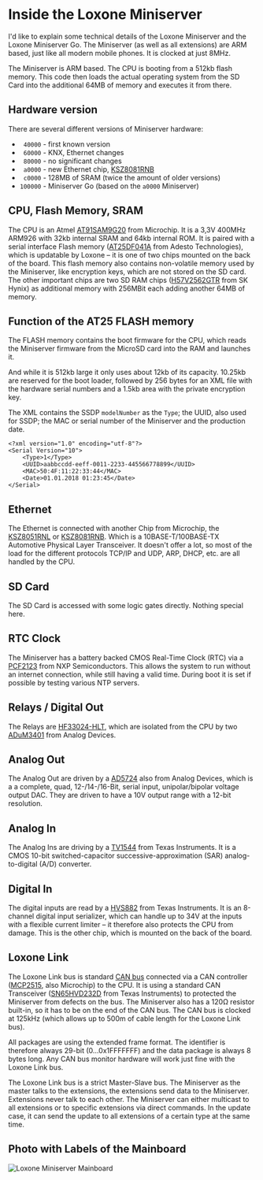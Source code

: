 # Inside the Loxone Miniserver
 
I'd like to explain some technical details of the Loxone Miniserver and the Loxone Miniserver Go. The Miniserver (as well as all extensions) are ARM based, just like all modern mobile phones. It is clocked at just 8MHz.

The Miniserver is ARM based. The CPU is booting from a 512kb flash memory. This code then loads the actual operating system from the SD Card into the additional 64MB of memory and executes it from there.

## Hardware version

There are several different versions of Miniserver hardware:

- ` 40000` - first known version
- ` 60000` - KNX, Ethernet changes
- ` 80000` - no significant changes
- ` a0000` - new Ethernet chip, [KSZ8081RNB][4b]
- ` c0000` - 128MB of SRAM (twice the amount of older versions)
- `100000` - Miniserver Go (based on the `a0000` Miniserver)


## CPU, Flash Memory, SRAM

The CPU is an Atmel [AT91SAM9G20][1] from Microchip. It is a 3,3V 400MHz ARM926 with 32kb internal SRAM and 64kb internal ROM. It is paired with a serial interface Flash memory ([AT25DF041A][2] from Adesto Technologies), which is updatable by Loxone – it is one of two chips mounted on the back of the board. This flash memory also contains non-volatile memory used by the Miniserver, like encryption keys, which are not stored on the SD card. The other important chips are two SD RAM chips ([H57V2562GTR][3] from SK Hynix) as additional memory with 256MBit each adding another 64MB of memory.

## Function of the AT25 FLASH memory

The FLASH memory contains the boot firmware for the CPU, which reads the Miniserver firmware from the MicroSD card into the RAM and launches it.

And while it is 512kb large it only uses about 12kb of its capacity. 10.25kb are reserved for the boot loader, followed by 256 bytes for an XML file with the hardware serial numbers and a 1.5kb area with the private encryption key.

The XML contains the SSDP `modelNumber` as the `Type`; the UUID, also used for SSDP; the MAC or serial number of the Miniserver and the production date.

    <?xml version="1.0" encoding="utf-8"?>
    <Serial Version="10">
        <Type>1</Type>
        <UUID>aabbccdd-eeff-0011-2233-445566778899</UUID>
        <MAC>50:4F:11:22:33:44</MAC>
        <Date>01.01.2018 01:23:45</Date>
    </Serial>


## Ethernet

The Ethernet is connected with another Chip from Microchip, the [KSZ8051RNL][4a] or [KSZ8081RNB][4b]. Which is a 10BASE-T/100BASE-TX Automotive Physical Layer Transceiver. It doesn't offer a lot, so most of the load for the different protocols TCP/IP and UDP, ARP, DHCP, etc. are all handled by the CPU.

## SD Card

The SD Card is accessed with some logic gates directly. Nothing special here.

## RTC Clock

The Miniserver has a battery backed CMOS Real-Time Clock (RTC) via a [PCF2123][5] from NXP Semiconductors. This allows the system to run without an internet connection, while still having a valid time. During boot it is set if possible by testing various NTP servers.

## Relays / Digital Out

The Relays are [HF33024-HLT][6], which are isolated from the CPU by two [ADuM3401][7] from Analog Devices.

## Analog Out

The Analog Out are driven by a [AD5724][8] also from Analog Devices, which is a a complete, quad, 12-/14-/16-Bit, serial input, unipolar/bipolar voltage output DAC. They are driven to have a 10V output range with a 12-bit resolution.

## Analog In

The Analog Ins are driving by a [TV1544][9] from Texas Instruments. It is a CMOS 10-bit switched-capacitor successive-approximation (SAR) analog-to-digital (A/D) converter.

## Digital In

The digital inputs are read by a [HVS882][10] from Texas Instruments. It is an 8-channel digital input serializer, which can handle up to 34V at the inputs with a flexible current limiter – it therefore also protects the CPU from damage. This is the other chip, which is mounted on the back of the board.

## Loxone Link

The Loxone Link bus is standard [CAN bus][11] connected via a CAN controller ([MCP2515][12], also Microchip) to the CPU. It is using a standard CAN Transceiver ([SN65HVD232D][13] from Texas Instruments) to protected the Miniserver from defects on the bus. The Miniserver also has a 120Ω resistor built-in, so it has to be on the end of the CAN bus. The CAN bus is clocked at 125kHz (which allows up to 500m of cable length for the Loxone Link bus).

All packages are using the extended frame format. The identifier is therefore always 29-bit (0…0x1FFFFFFF) and the data package is always 8 bytes long. Any CAN bus monitor hardware will work just fine with the Loxone Link bus.

The Loxone Link bus is a strict Master-Slave bus. The Miniserver as the master talks to the extensions, the extensions send data to the Miniserver. Extensions never talk to each other. The Miniserver can either multicast to all extensions or to specific extensions via direct commands. In the update case, it can send the update to all extensions of a certain type at the same time.

## Photo with Labels of the Mainboard

![Loxone Miniserver Mainboard](./img/LoxoneMiniserver.jpg)

 [1]: https://www.microchip.com/wwwproducts/en/AT91SAM9G20
 [2]: https://www.adestotech.com/wp-content/uploads/doc3668.pdf
 [3]: https://www.skhynix.com/eolproducts.view.do?pronm=SDR+SDRAM&srnm=H57V2562GTR&rk=01&rc=consumer
 [4a]: http://ww1.microchip.com/downloads/en/devicedoc/00002310a.pdf
 [4b]: http://ww1.microchip.com/downloads/en/devicedoc/ksz8081mnx-rnb.pdf
 [5]: https://www.nxp.com/docs/en/data-sheet/PCF2123.pdf
 [6]: http://www.hongfa.com/pro/pdf/HF33F_en.pdf
 [7]: http://www.analog.com/media/en/technical-documentation/data-sheets/ADUM3400_3401_3402.pdf
 [8]: http://www.analog.com/media/en/technical-documentation/data-sheets/AD5724_5734_5754.pdf
 [9]: http://www.ti.com/lit/ds/slas139c/slas139c.pdf
 [10]: http://www.ti.com/lit/ds/symlink/sn65hvs882.pdf
 [11]: https://de.wikipedia.org/wiki/Controller_Area_Network
 [12]: http://ww1.microchip.com/downloads/en/DeviceDoc/21801d.pdf
 [13]: http://www.ti.com/lit/ds/symlink/sn65hvd230.pdf
